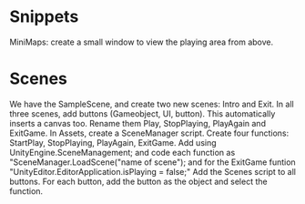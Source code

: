 # Snippets
MiniMaps: create a small window to view the  playing area from above. 

# Scenes
We have the SampleScene, and create two new scenes: Intro and Exit.
In all three scenes, add buttons (Gameobject, UI, button). This automatically inserts a canvas too. Rename them Play, StopPlaying, PlayAgain and ExitGame.
In Assets, create a SceneManager script. Create four functions: StartPlay, StopPlaying, PlayAgain, ExitGame. 
Add using UnityEngine.SceneManagement; and code each function as "SceneManager.LoadScene("name of scene");   and for the ExitGame funtion "UnityEditor.EditorApplication.isPlaying = false;"
Add the Scenes script to all buttons.
For each button, add the button as the object and select the function. 

